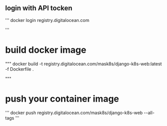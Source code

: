 ## login with API tocken

'''
docker login registry.digitalocean.com

'''

# build docker image
"""
docker build -t registry.digitalocean.com/mask8s/django-k8s-web:latest -f Dockerfile .

"""

# push your container image
'''
docker push registry.digitalocean.com/mask8s/django-k8s-web --all-tags
'''
